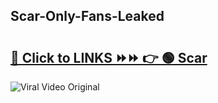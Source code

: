 
 ## Scar-Only-Fans-Leaked

# <h2><a href="https://clipsfans.com/Scar&ref=git">🔗 Click to LINKS ⏩⏩ 👉 🟢 Scar </a></h2>

<a href="https://clipsfans.com/Scar&ref=git" rel="nofollow" data-target="animated-image.originalLink"><img src="https://i.ibb.co.com/xMMVF88/686577567.gif" alt="Viral Video Original" style="max-width: 100%; display: inline-block;" data-target="animated-image.originalImage"></a>
